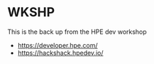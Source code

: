 # WKSHP
This is the back up from the HPE dev workshop
- https://developer.hpe.com/
- https://hackshack.hpedev.io/
